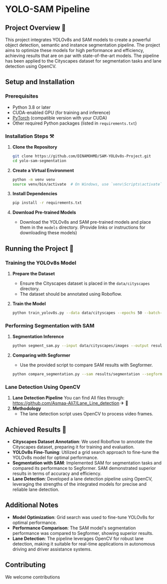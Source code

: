 # YOLO-SAM Pipeline

## Project Overview 🚁
This project integrates YOLOv8s and SAM models to create a powerful object detection, semantic and instance segmentation pipeline. The project aims to optimize these models for high performance and efficiency, achieving results that are on par with state-of-the-art models. The pipeline has been applied to the Cityscapes dataset for segmentation tasks and lane detection using OpenCV.

## Setup and Installation

### Prerequisites
- Python 3.8 or later
- CUDA-enabled GPU (for training and inference)
- [PyTorch](https://pytorch.org/get-started/locally/) (compatible version with your CUDA)
- Other required Python packages (listed in `requirements.txt`)

### Installation Steps ⚒
1. **Clone the Repository**
    ```bash
    git clone https://github.com/DINAMOHMD/SAM-YOLOv8s-Project.git
    cd yolo-sam-segmentation
    ```

2. **Create a Virtual Environment**
    ```bash
    python -m venv venv
    source venv/bin/activate  # On Windows, use `venv\Scripts\activate`
    ```

3. **Install Dependencies**
    ```bash
    pip install -r requirements.txt
    ```

4. **Download Pre-trained Models**
    - Download the YOLOv8s and SAM pre-trained models and place them in the `models` directory. (Provide links or instructions for downloading these models)

## Running the Project 🏃

### Training the YOLOv8s Model
1. **Prepare the Dataset**
    - Ensure the Cityscapes dataset is placed in the `data/cityscapes` directory.
    - The dataset should be annotated using Roboflow.

2. **Train the Model**
    ```bash
    python train_yolov8s.py --data data/cityscapes --epochs 50 --batch-size 16
    ```

### Performing Segmentation with SAM
1. **Segmentation Inference**
    ```bash
    python segment_sam.py --input data/cityscapes/images --output results/segmentation
    ```

2. **Comparing with Segformer**
    - Use the provided script to compare SAM results with Segformer.
    ```bash
    python compare_segmentation.py --sam results/segmentation --segformer results/segformer
    ```

### Lane Detection Using OpenCV 
1. **Lane Detection Pipeline**
   You can find All files through: https://github.com/Asmaa-Ali7/Lane_Line_detection   ✈ 👀
2. **Methodology**
    - The lane detection script uses OpenCV to process video frames.

## Achieved Results 💎
- **Cityscapes Dataset Annotation**: We used Roboflow to annotate the Cityscapes dataset, preparing it for training and evaluation.
- **YOLOv8s Fine-Tuning**: Utilized a grid search approach to fine-tune the YOLOv8s model for optimal performance.
- **Segmentation with SAM**: Implemented SAM for segmentation tasks and compared its performance to Segformer. SAM demonstrated superior results in terms of accuracy and efficiency.
- **Lane Detection**: Developed a lane detection pipeline using OpenCV, leveraging the strengths of the integrated models for precise and reliable lane detection.


## Additional Notes
- **Model Optimization**: Grid search was used to fine-tune YOLOv8s for optimal performance.
- **Performance Comparison**: The SAM model's segmentation performance was compared to Segformer, showing superior results.
- **Lane Detection**: The pipeline leverages OpenCV for robust lane detection, making it suitable for real-time applications in autonomous driving and driver assistance systems.

## Contributing
We welcome contributions



